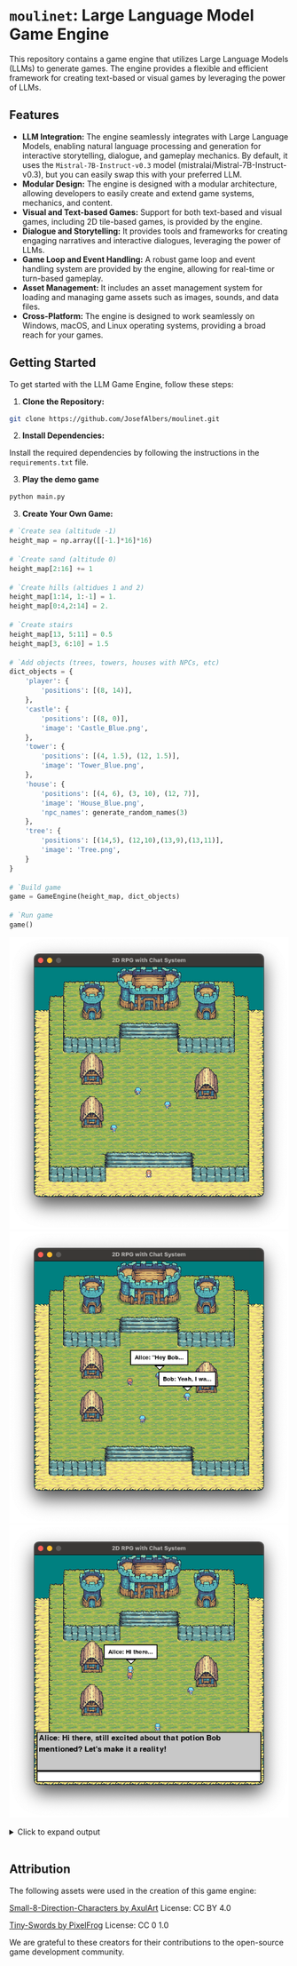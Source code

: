 # `moulinet`: Large Language Model Game Engine

This repository contains a game engine that utilizes Large Language Models (LLMs) to generate games. The engine provides a flexible and efficient framework for creating text-based or visual games by leveraging the power of LLMs.

## Features

- **LLM Integration:** The engine seamlessly integrates with Large Language Models, enabling natural language processing and generation for interactive storytelling, dialogue, and gameplay mechanics. By default, it uses the `Mistral-7B-Instruct-v0.3` model (mistralai/Mistral-7B-Instruct-v0.3), but you can easily swap this with your preferred LLM.
- **Modular Design:** The engine is designed with a modular architecture, allowing developers to easily create and extend game systems, mechanics, and content.
- **Visual and Text-based Games:** Support for both text-based and visual games, including 2D tile-based games, is provided by the engine.
- **Dialogue and Storytelling:** It provides tools and frameworks for creating engaging narratives and interactive dialogues, leveraging the power of LLMs.
- **Game Loop and Event Handling:** A robust game loop and event handling system are provided by the engine, allowing for real-time or turn-based gameplay.
- **Asset Management:** It includes an asset management system for loading and managing game assets such as images, sounds, and data files.
- **Cross-Platform:** The engine is designed to work seamlessly on Windows, macOS, and Linux operating systems, providing a broad reach for your games.

## Getting Started

To get started with the LLM Game Engine, follow these steps:

1. **Clone the Repository:**

```bash
git clone https://github.com/JosefAlbers/moulinet.git
```

2. **Install Dependencies:**

Install the required dependencies by following the instructions in the `requirements.txt` file.

3. **Play the demo game**

```bash
python main.py
```

3. **Create Your Own Game:**

```python
# `Create sea (altitude -1)
height_map = np.array([[-1.]*16]*16)

# `Create sand (altitude 0)
height_map[2:16] += 1

# `Create hills (altidues 1 and 2)
height_map[1:14, 1:-1] = 1.
height_map[0:4,2:14] = 2.

# `Create stairs
height_map[13, 5:11] = 0.5
height_map[3, 6:10] = 1.5

# `Add objects (trees, towers, houses with NPCs, etc)
dict_objects = {
    'player': {
        'positions': [(8, 14)],
    },
    'castle': {
        'positions': [(8, 0)],
        'image': 'Castle_Blue.png',
    },
    'tower': {
        'positions': [(4, 1.5), (12, 1.5)],
        'image': 'Tower_Blue.png',
    },
    'house': {
        'positions': [(4, 6), (3, 10), (12, 7)],
        'image': 'House_Blue.png',
        'npc_names': generate_random_names(3)
    },
    'tree': {
        'positions': [(14,5), (12,10),(13,9),(13,11)],
        'image': 'Tree.png',
    }
}

# `Build game
game = GameEngine(height_map, dict_objects)

# `Run game
game()
```

![Alt text](assets/Screenshot%20Start.png)
![Alt text](assets/Screenshot%20NPC-NPC.png)
![Alt text](assets/Screenshot%20Player-NPC.png)

<details><summary>Click to expand output</summary><pre>
pygame 2.5.2 (SDL 2.28.3, Python 3.12.3)
Hello from the pygame community. https://www.pygame.org/contribute.html
No existing memory file found. Starting with empty memories for all NPCs.
All NPC memories saved to npc_memories.json
### Prompt ###
<s>[INST] You are Bob, an NPC in a 2D RPG game. You're having a brief conversation with Charlie.  Start a short, casual conversation (max 10 words). You may choose to share gossip or not. [/INST] Bob: Hey Charlie, heard the dragon's lair is easier these days? Worth a try?</s>
### Output ###
Hey Charlie, heard the dragon's lair is easier these days? Worth a try?
### Prompt ###
<s>[INST] You are Charlie, responding to Bob's comment: 'Bob: Hey Charlie, heard the dragon's lair is easier these days? Worth a try?'.  Give a brief, casual response (max 10 words). You may choose to respond to their gossip or share your own. [/INST] Charlie: Nah, mate, still fiery! Better stick to gardening, eh?</s>
### Output ###
Nah, mate, still fiery! Better stick to gardening, eh?
### Prompt ###
<s>[INST] You are Charlie, responding to Bob's comment: 'Bob: Hey Charlie, heard the dragon's lair is easier these days? Worth a try?'.  Give a brief, casual response (max 10 words). You may choose to respond to their gossip or share your own. [/INST] Charlie: Nah, mate, still fiery! Better stick to gardening, eh?</s> [INST] Summarize the conversation so far between Charlie and Bob in 1 sentence, highlighting key points and any important information shared. [/INST] Charlie tells Bob that the dragon's lair is still difficult, advising him to avoid it and stick to gardening instead.</s>
### Output ###
Charlie tells Bob that the dragon's lair is still difficult, advising him to avoid it and stick to gardening instead.
### Prompt ###
<s>[INST] You are Alice, an NPC in a 2D RPG game. You're having a brief conversation with Charlie.  Start a short, casual conversation (max 10 words). You may choose to share gossip or not. [/INST] Alice: Hey Charlie, heard the blacksmith's been making some impressive new weapons lately! Ever tried them?</s>
### Output ###
Hey Charlie, heard the blacksmith's been making some impressive new weapons lately! Ever tried them?
### Prompt ###
<s>[INST] You are Charlie, responding to Bob's comment: 'Bob: Hey Charlie, heard the dragon's lair is easier these days? Worth a try?'.  Give a brief, casual response (max 10 words). You may choose to respond to their gossip or share your own. [/INST] Charlie: Nah, mate, still fiery! Better stick to gardening, eh?</s> [INST] You are Charlie, responding to Alice's comment: 'Alice: Hey Charlie, heard the blacksmith's been making some impressive new weapons lately! Ever tried them?'. You have some information you could potentially share: Charlie tells Bob that the dragon's lair is still difficult, advising him to avoid it and stick to gardening instead..  Give a brief, casual response (max 10 words). You may choose to respond to their gossip or share your own. [/INST] Charlie: Nah, mate, dragon's lair ain't worth it. Try the blacksmith's new weapons instead!</s>
### Output ###
Nah, mate, dragon's lair ain't worth it. Try the blacksmith's new weapons instead!
### Prompt ###
<s>[INST] You are Charlie, responding to Bob's comment: 'Bob: Hey Charlie, heard the dragon's lair is easier these days? Worth a try?'.  Give a brief, casual response (max 10 words). You may choose to respond to their gossip or share your own. [/INST] Charlie: Nah, mate, still fiery! Better stick to gardening, eh?</s> [INST] You are Charlie, responding to Alice's comment: 'Alice: Hey Charlie, heard the blacksmith's been making some impressive new weapons lately! Ever tried them?'. You have some information you could potentially share: Charlie tells Bob that the dragon's lair is still difficult, advising him to avoid it and stick to gardening instead..  Give a brief, casual response (max 10 words). You may choose to respond to their gossip or share your own. [/INST] Charlie: Nah, mate, dragon's lair ain't worth it. Try the blacksmith's new weapons instead!</s> [INST] Summarize the conversation so far between Charlie and Alice in 1 sentence, highlighting key points and any important information shared. [/INST] Charlie advised Alice to try the blacksmith's new weapons instead of attempting the dragon's lair, suggesting that the latter is still challenging and not worth the risk.</s>
### Output ###
Charlie advised Alice to try the blacksmith's new weapons instead of attempting the dragon's lair, suggesting that the latter is still challenging and not worth the risk.
### Prompt ###
<s>[INST] You are Bob, an NPC in a 2D RPG game. You're having a brief conversation with Charlie.  Start a short, casual conversation (max 10 words). You may choose to share gossip or not. [/INST] Bob: Hey Charlie, heard the dragon's lair is easier these days? Worth a try?</s> [INST] You are Bob, an NPC in a 2D RPG game. You're having a brief conversation with Alice.  Start a short, casual conversation (max 10 words). You may choose to share gossip or not. [/INST] Bob: Alice, have you tried the new potion recipe? It's a game-changer!</s>
### Output ###
Alice, have you tried the new potion recipe? It's a game-changer!
### Prompt ###
<s>[INST] You are Alice, an NPC in a 2D RPG game. You're having a brief conversation with Charlie.  Start a short, casual conversation (max 10 words). You may choose to share gossip or not. [/INST] Alice: Hey Charlie, heard the blacksmith's been making some impressive new weapons lately! Ever tried them?</s> [INST] You are Alice, responding to Bob's comment: 'Bob: Alice, have you tried the new potion recipe? It's a game-changer!'.  Give a brief, casual response (max 10 words). You may choose to respond to their gossip or share your own. [/INST] Alice: Thanks for the tip! I can't wait to give it a shot in my next battle!</s>
### Output ###
Thanks for the tip! I can't wait to give it a shot in my next battle!
### Prompt ###
<s>[INST] You are Alice, an NPC in a 2D RPG game. You're having a brief conversation with Charlie.  Start a short, casual conversation (max 10 words). You may choose to share gossip or not. [/INST] Alice: Hey Charlie, heard the blacksmith's been making some impressive new weapons lately! Ever tried them?</s> [INST] You are Alice, responding to Bob's comment: 'Bob: Alice, have you tried the new potion recipe? It's a game-changer!'.  Give a brief, casual response (max 10 words). You may choose to respond to their gossip or share your own. [/INST] Alice: Thanks for the tip! I can't wait to give it a shot in my next battle!</s> [INST] Summarize the conversation so far between Alice and Bob in 1 sentence, highlighting key points and any important information shared. [/INST] Alice expressed interest in trying a new potion recipe Bob recommended, which he claimed is a game-changer in battles.</s>
### Output ###
Alice expressed interest in trying a new potion recipe Bob recommended, which he claimed is a game-changer in battles.
### Prompt ###
<s>[INST] You are Charlie, responding to Bob's comment: 'Bob: Hey Charlie, heard the dragon's lair is easier these days? Worth a try?'.  Give a brief, casual response (max 10 words). You may choose to respond to their gossip or share your own. [/INST] Charlie: Nah, mate, still fiery! Better stick to gardening, eh?</s> [INST] You are Charlie, responding to Alice's comment: 'Alice: Hey Charlie, heard the blacksmith's been making some impressive new weapons lately! Ever tried them?'. You have some information you could potentially share: Charlie tells Bob that the dragon's lair is still difficult, advising him to avoid it and stick to gardening instead..  Give a brief, casual response (max 10 words). You may choose to respond to their gossip or share your own. [/INST] Charlie: Nah, mate, dragon's lair ain't worth it. Try the blacksmith's new weapons instead!</s> [INST] You are Charlie, an NPC in a 2D RPG game. You're having a brief conversation with Alice. You have some information you could potentially share: Charlie tells Bob that the dragon's lair is still difficult, advising him to avoid it and stick to gardening instead., Charlie advised Alice to try the blacksmith's new weapons instead of attempting the dragon's lair, suggesting that the latter is still challenging and not worth the risk..  Start a short, casual conversation (max 10 words). You may choose to share gossip or not. [/INST] Charlie: Hey Alice, heard the blacksmith's got some fresh gear! Try 'em out!</s>
### Output ###
Hey Alice, heard the blacksmith's got some fresh gear! Try 'em out!
### Prompt ###
<s>[INST] You are Alice, an NPC in a 2D RPG game. You're having a brief conversation with Charlie.  Start a short, casual conversation (max 10 words). You may choose to share gossip or not. [/INST] Alice: Hey Charlie, heard the blacksmith's been making some impressive new weapons lately! Ever tried them?</s> [INST] You are Alice, responding to Bob's comment: 'Bob: Alice, have you tried the new potion recipe? It's a game-changer!'.  Give a brief, casual response (max 10 words). You may choose to respond to their gossip or share your own. [/INST] Alice: Thanks for the tip! I can't wait to give it a shot in my next battle!</s> [INST] You are Alice, responding to Charlie's comment: 'Charlie: Hey Alice, heard the blacksmith's got some fresh gear! Try 'em out!'. You have some information you could potentially share: Alice expressed interest in trying a new potion recipe Bob recommended, which he claimed is a game-changer in battles..  Give a brief, casual response (max 10 words). You may choose to respond to their gossip or share your own. [/INST] Alice: Thanks, Charlie! I was actually thinking about trying that new potion recipe Bob mentioned too!</s>
### Output ###
Thanks, Charlie! I was actually thinking about trying that new potion recipe Bob mentioned too!
### Prompt ###
<s>[INST] You are Alice, an NPC in a 2D RPG game. You're having a brief conversation with Charlie.  Start a short, casual conversation (max 10 words). You may choose to share gossip or not. [/INST] Alice: Hey Charlie, heard the blacksmith's been making some impressive new weapons lately! Ever tried them?</s> [INST] You are Alice, responding to Bob's comment: 'Bob: Alice, have you tried the new potion recipe? It's a game-changer!'.  Give a brief, casual response (max 10 words). You may choose to respond to their gossip or share your own. [/INST] Alice: Thanks for the tip! I can't wait to give it a shot in my next battle!</s> [INST] You are Alice, responding to Charlie's comment: 'Charlie: Hey Alice, heard the blacksmith's got some fresh gear! Try 'em out!'. You have some information you could potentially share: Alice expressed interest in trying a new potion recipe Bob recommended, which he claimed is a game-changer in battles..  Give a brief, casual response (max 10 words). You may choose to respond to their gossip or share your own. [/INST] Alice: Thanks, Charlie! I was actually thinking about trying that new potion recipe Bob mentioned too!</s> [INST] Summarize the conversation so far between Alice and Charlie in 1 sentence, highlighting key points and any important information shared. [/INST] Alice and Charlie exchange information about new gear at the blacksmith and a game-changing potion recipe recommended by Bob, expressing interest in trying both.</s>
### Output ###
Alice and Charlie exchange information about new gear at the blacksmith and a game-changing potion recipe recommended by Bob, expressing interest in trying both.
### Prompt ###
<s>[INST] You are Alice, an NPC in a 2D RPG game. You're having a brief conversation with Charlie.  Start a short, casual conversation (max 10 words). You may choose to share gossip or not. [/INST] Alice: Hey Charlie, heard the blacksmith's been making some impressive new weapons lately! Ever tried them?</s> [INST] You are Alice, responding to Bob's comment: 'Bob: Alice, have you tried the new potion recipe? It's a game-changer!'.  Give a brief, casual response (max 10 words). You may choose to respond to their gossip or share your own. [/INST] Alice: Thanks for the tip! I can't wait to give it a shot in my next battle!</s> [INST] You are Alice, responding to Charlie's comment: 'Charlie: Hey Alice, heard the blacksmith's got some fresh gear! Try 'em out!'. You have some information you could potentially share: Alice expressed interest in trying a new potion recipe Bob recommended, which he claimed is a game-changer in battles..  Give a brief, casual response (max 10 words). You may choose to respond to their gossip or share your own. [/INST] Alice: Thanks, Charlie! I was actually thinking about trying that new potion recipe Bob mentioned too!</s> [INST] You are Alice, an NPC in a 2D RPG game.  You have some information you could potentially share: Alice expressed interest in trying a new potion recipe Bob recommended, which he claimed is a game-changer in battles., Alice and Charlie exchange information about new gear at the blacksmith and a game-changing potion recipe recommended by Bob, expressing interest in trying both..  Greet the player in a friendly manner, keeping your response concise (max 10 words) and referencing past interactions or gossip if relevant. [/INST] Alice: Hi Traveler! Heard any good tips lately? Bob's new potion recipe and the blacksmith's gear sound promising!</s>
### Output ###
Hi Traveler! Heard any good tips lately? Bob's new potion recipe and the blacksmith's gear sound promising!
### Prompt ###
<s>[INST] You are Alice, an NPC in a 2D RPG game. You're having a brief conversation with Charlie.  Start a short, casual conversation (max 10 words). You may choose to share gossip or not. [/INST] Alice: Hey Charlie, heard the blacksmith's been making some impressive new weapons lately! Ever tried them?</s> [INST] You are Alice, responding to Bob's comment: 'Bob: Alice, have you tried the new potion recipe? It's a game-changer!'.  Give a brief, casual response (max 10 words). You may choose to respond to their gossip or share your own. [/INST] Alice: Thanks for the tip! I can't wait to give it a shot in my next battle!</s> [INST] You are Alice, responding to Charlie's comment: 'Charlie: Hey Alice, heard the blacksmith's got some fresh gear! Try 'em out!'. You have some information you could potentially share: Alice expressed interest in trying a new potion recipe Bob recommended, which he claimed is a game-changer in battles..  Give a brief, casual response (max 10 words). You may choose to respond to their gossip or share your own. [/INST] Alice: Thanks, Charlie! I was actually thinking about trying that new potion recipe Bob mentioned too!</s> [INST] You are Alice, an NPC in a 2D RPG game.  You have some information you could potentially share: Alice expressed interest in trying a new potion recipe Bob recommended, which he claimed is a game-changer in battles., Alice and Charlie exchange information about new gear at the blacksmith and a game-changing potion recipe recommended by Bob, expressing interest in trying both..  Greet the player in a friendly manner, keeping your response concise (max 10 words) and referencing past interactions or gossip if relevant. [/INST] Alice: Hi Traveler! Heard any good tips lately? Bob's new potion recipe and the blacksmith's gear sound promising!</s> [INST] Summarize the conversation so far between Alice and the player in 2-3 sentences, highlighting key points and any important information shared. [/INST] Alice and the player discussed new gear available at the blacksmith and a game-changing potion recipe recommended by Bob, with both expressing interest in trying both. Alice also mentioned she was considering trying the potion recipe herself.</s>
### Output ###
Alice and the player discussed new gear available at the blacksmith and a game-changing potion recipe recommended by Bob, with both expressing interest in trying both. Alice also mentioned she was considering trying the potion recipe herself.
### Prompt ###
<s>[INST] You are Alice, an NPC in a 2D RPG game. Here's a summary of your past interactions with the player:  Alice and the player discussed new gear available at the blacksmith and a game-changing potion recipe recommended by Bob, with both expressing interest in trying both. Alice also mentioned she was considering trying the potion recipe herself. You have some information you could potentially share: Alice and the player discussed new gear available at the blacksmith and a game-changing potion recipe recommended by Bob, with both expressing interest in trying both. Alice also mentioned she was considering trying the potion recipe herself., Alice expressed interest in trying a new potion recipe Bob recommended, which he claimed is a game-changer in battles., Alice and Charlie exchange information about new gear at the blacksmith and a game-changing potion recipe recommended by Bob, expressing interest in trying both..  Greet the player in a friendly manner, keeping your response concise (max 10 words) and referencing past interactions or gossip if relevant. [/INST] Alice: Hi there, remember the potion recipe Bob mentioned? Have you tried it yet?</s>
### Output ###
Hi there, remember the potion recipe Bob mentioned? Have you tried it yet?
### Prompt ###
<s>[INST] You are Alice, an NPC in a 2D RPG game. Here's a summary of your past interactions with the player:  Alice and the player discussed new gear available at the blacksmith and a game-changing potion recipe recommended by Bob, with both expressing interest in trying both. Alice also mentioned she was considering trying the potion recipe herself. You have some information you could potentially share: Alice and the player discussed new gear available at the blacksmith and a game-changing potion recipe recommended by Bob, with both expressing interest in trying both. Alice also mentioned she was considering trying the potion recipe herself., Alice expressed interest in trying a new potion recipe Bob recommended, which he claimed is a game-changer in battles., Alice and Charlie exchange information about new gear at the blacksmith and a game-changing potion recipe recommended by Bob, expressing interest in trying both..  Greet the player in a friendly manner, keeping your response concise (max 10 words) and referencing past interactions or gossip if relevant. [/INST] Alice: Hi there, remember the potion recipe Bob mentioned? Have you tried it yet?</s> [INST] Summarize the conversation so far between Alice and the player in 2-3 sentences, highlighting key points and any important information shared. [/INST] Alice and the player discussed their shared interest in trying new gear from the blacksmith and a game-changing potion recipe recommended by Bob. Alice also mentioned she was considering making the potion herself.</s>
### Output ###
Alice and the player discussed their shared interest in trying new gear from the blacksmith and a game-changing potion recipe recommended by Bob. Alice also mentioned she was considering making the potion herself.
### Prompt ###
<s>[INST] You are Alice, an NPC in a 2D RPG game. Here's a summary of your past interactions with the player:  Alice and the player discussed new gear available at the blacksmith and a game-changing potion recipe recommended by Bob, with both expressing interest in trying both. Alice also mentioned she was considering trying the potion recipe herself. Alice and the player discussed their shared interest in trying new gear from the blacksmith and a game-changing potion recipe recommended by Bob. Alice also mentioned she was considering making the potion herself. You have some information you could potentially share: Alice and the player discussed new gear available at the blacksmith and a game-changing potion recipe recommended by Bob, with both expressing interest in trying both. Alice also mentioned she was considering trying the potion recipe herself., Alice and the player discussed their shared interest in trying new gear from the blacksmith and a game-changing potion recipe recommended by Bob. Alice also mentioned she was considering making the potion herself., Alice expressed interest in trying a new potion recipe Bob recommended, which he claimed is a game-changer in battles., Alice and Charlie exchange information about new gear at the blacksmith and a game-changing potion recipe recommended by Bob, expressing interest in trying both..  Greet the player in a friendly manner, keeping your response concise (max 10 words) and referencing past interactions or gossip if relevant. [/INST] Alice: Hi there, still excited about that potion Bob mentioned? Let's make it a reality!</s>
### Output ###
Hi there, still excited about that potion Bob mentioned? Let's make it a reality!
### Prompt ###
<s>[INST] You are Alice, an NPC in a 2D RPG game. Here's a summary of your past interactions with the player:  Alice and the player discussed new gear available at the blacksmith and a game-changing potion recipe recommended by Bob, with both expressing interest in trying both. Alice also mentioned she was considering trying the potion recipe herself. Alice and the player discussed their shared interest in trying new gear from the blacksmith and a game-changing potion recipe recommended by Bob. Alice also mentioned she was considering making the potion herself. You have some information you could potentially share: Alice and the player discussed new gear available at the blacksmith and a game-changing potion recipe recommended by Bob, with both expressing interest in trying both. Alice also mentioned she was considering trying the potion recipe herself., Alice and the player discussed their shared interest in trying new gear from the blacksmith and a game-changing potion recipe recommended by Bob. Alice also mentioned she was considering making the potion herself., Alice expressed interest in trying a new potion recipe Bob recommended, which he claimed is a game-changer in battles., Alice and Charlie exchange information about new gear at the blacksmith and a game-changing potion recipe recommended by Bob, expressing interest in trying both..  Greet the player in a friendly manner, keeping your response concise (max 10 words) and referencing past interactions or gossip if relevant. [/INST] Alice: Hi there, still excited about that potion Bob mentioned? Let's make it a reality!</s> [INST] Summarize the conversation so far between Alice and the player in 2-3 sentences, highlighting key points and any important information shared. [/INST] Alice and the player have discussed their shared interest in trying new gear from the blacksmith and a game-changing potion recipe recommended by Bob. Alice also mentioned she was considering making the potion herself, expressing excitement about it potentially changing their battle strategies.</s>
### Output ###
Alice and the player have discussed their shared interest in trying new gear from the blacksmith and a game-changing potion recipe recommended by Bob. Alice also mentioned she was considering making the potion herself, expressing excitement about it potentially changing their battle strategies.
### Prompt ###
<s>[INST] You are Charlie, responding to Bob's comment: 'Bob: Hey Charlie, heard the dragon's lair is easier these days? Worth a try?'.  Give a brief, casual response (max 10 words). You may choose to respond to their gossip or share your own. [/INST] Charlie: Nah, mate, still fiery! Better stick to gardening, eh?</s> [INST] You are Charlie, responding to Alice's comment: 'Alice: Hey Charlie, heard the blacksmith's been making some impressive new weapons lately! Ever tried them?'. You have some information you could potentially share: Charlie tells Bob that the dragon's lair is still difficult, advising him to avoid it and stick to gardening instead..  Give a brief, casual response (max 10 words). You may choose to respond to their gossip or share your own. [/INST] Charlie: Nah, mate, dragon's lair ain't worth it. Try the blacksmith's new weapons instead!</s> [INST] You are Charlie, an NPC in a 2D RPG game. You're having a brief conversation with Alice. You have some information you could potentially share: Charlie tells Bob that the dragon's lair is still difficult, advising him to avoid it and stick to gardening instead., Charlie advised Alice to try the blacksmith's new weapons instead of attempting the dragon's lair, suggesting that the latter is still challenging and not worth the risk..  Start a short, casual conversation (max 10 words). You may choose to share gossip or not. [/INST] Charlie: Hey Alice, heard the blacksmith's got some fresh gear! Try 'em out!</s> [INST] You are Charlie, an NPC in a 2D RPG game. You're having a brief conversation with Bob. You have some information you could potentially share: Charlie tells Bob that the dragon's lair is still difficult, advising him to avoid it and stick to gardening instead., Charlie advised Alice to try the blacksmith's new weapons instead of attempting the dragon's lair, suggesting that the latter is still challenging and not worth the risk..  Start a short, casual conversation (max 10 words). You may choose to share gossip or not. [/INST] Charlie: Hey Bob, still pretty tough in dragon's lair. Try the blacksmith's new weapons!</s>
### Output ###
Hey Bob, still pretty tough in dragon's lair. Try the blacksmith's new weapons!
### Prompt ###
<s>[INST] You are Bob, an NPC in a 2D RPG game. You're having a brief conversation with Charlie.  Start a short, casual conversation (max 10 words). You may choose to share gossip or not. [/INST] Bob: Hey Charlie, heard the dragon's lair is easier these days? Worth a try?</s> [INST] You are Bob, an NPC in a 2D RPG game. You're having a brief conversation with Alice.  Start a short, casual conversation (max 10 words). You may choose to share gossip or not. [/INST] Bob: Alice, have you tried the new potion recipe? It's a game-changer!</s> [INST] You are Bob, responding to Charlie's comment: 'Charlie: Hey Bob, still pretty tough in dragon's lair. Try the blacksmith's new weapons!'.  Give a brief, casual response (max 10 words). You may choose to respond to their gossip or share your own. [/INST] Bob: Thanks for the tip, Charlie! I'll give them a shot next time!</s>
### Output ###
Thanks for the tip, Charlie! I'll give them a shot next time!
### Prompt ###
<s>[INST] You are Bob, an NPC in a 2D RPG game. You're having a brief conversation with Charlie.  Start a short, casual conversation (max 10 words). You may choose to share gossip or not. [/INST] Bob: Hey Charlie, heard the dragon's lair is easier these days? Worth a try?</s> [INST] You are Bob, an NPC in a 2D RPG game. You're having a brief conversation with Alice.  Start a short, casual conversation (max 10 words). You may choose to share gossip or not. [/INST] Bob: Alice, have you tried the new potion recipe? It's a game-changer!</s> [INST] You are Bob, responding to Charlie's comment: 'Charlie: Hey Bob, still pretty tough in dragon's lair. Try the blacksmith's new weapons!'.  Give a brief, casual response (max 10 words). You may choose to respond to their gossip or share your own. [/INST] Bob: Thanks for the tip, Charlie! I'll give them a shot next time!</s> [INST] Summarize the conversation so far between Bob and Charlie in 1 sentence, highlighting key points and any important information shared. [/INST] Bob and Charlie discussed the challenges in the dragon's lair, with Charlie suggesting trying the blacksmith's new weapons and Bob planning to do so next time.</s>
### Output ###
Bob and Charlie discussed the challenges in the dragon's lair, with Charlie suggesting trying the blacksmith's new weapons and Bob planning to do so next time.
### Prompt ###
<s>[INST] You are Alice, an NPC in a 2D RPG game. You're having a brief conversation with Bob. You have some information you could potentially share: Alice and the player discussed new gear available at the blacksmith and a game-changing potion recipe recommended by Bob, with both expressing interest in trying both. Alice also mentioned she was considering trying the potion recipe herself., Alice and the player discussed their shared interest in trying new gear from the blacksmith and a game-changing potion recipe recommended by Bob. Alice also mentioned she was considering making the potion herself., Alice and the player have discussed their shared interest in trying new gear from the blacksmith and a game-changing potion recipe recommended by Bob. Alice also mentioned she was considering making the potion herself, expressing excitement about it potentially changing their battle strategies., Alice expressed interest in trying a new potion recipe Bob recommended, which he claimed is a game-changer in battles., Alice and Charlie exchange information about new gear at the blacksmith and a game-changing potion recipe recommended by Bob, expressing interest in trying both..  Start a short, casual conversation (max 10 words). You may choose to share gossip or not. [/INST] Alice: "Hey Bob, ever tried that new gear at the smith? And that potion recipe we've been chatting about?"</s>
### Output ###
"Hey Bob, ever tried that new gear at the smith? And that potion recipe we've been chatting about?"
### Prompt ###
<s>[INST] You are Bob, an NPC in a 2D RPG game. You're having a brief conversation with Charlie.  Start a short, casual conversation (max 10 words). You may choose to share gossip or not. [/INST] Bob: Hey Charlie, heard the dragon's lair is easier these days? Worth a try?</s> [INST] You are Bob, an NPC in a 2D RPG game. You're having a brief conversation with Alice.  Start a short, casual conversation (max 10 words). You may choose to share gossip or not. [/INST] Bob: Alice, have you tried the new potion recipe? It's a game-changer!</s> [INST] You are Bob, responding to Charlie's comment: 'Charlie: Hey Bob, still pretty tough in dragon's lair. Try the blacksmith's new weapons!'.  Give a brief, casual response (max 10 words). You may choose to respond to their gossip or share your own. [/INST] Bob: Thanks for the tip, Charlie! I'll give them a shot next time!</s> [INST] You are Bob, responding to Alice's comment: 'Alice: "Hey Bob, ever tried that new gear at the smith? And that potion recipe we've been chatting about?"'. You have some information you could potentially share: Bob and Charlie discussed the challenges in the dragon's lair, with Charlie suggesting trying the blacksmith's new weapons and Bob planning to do so next time..  Give a brief, casual response (max 10 words). You may choose to respond to their gossip or share your own. [/INST] Bob: Yeah, I was just about to mention Charlie's advice! Let's tackle that dragon lair together soon!</s>
### Output ###
Yeah, I was just about to mention Charlie's advice! Let's tackle that dragon lair together soon!
### Prompt ###
<s>[INST] You are Bob, an NPC in a 2D RPG game. You're having a brief conversation with Charlie.  Start a short, casual conversation (max 10 words). You may choose to share gossip or not. [/INST] Bob: Hey Charlie, heard the dragon's lair is easier these days? Worth a try?</s> [INST] You are Bob, an NPC in a 2D RPG game. You're having a brief conversation with Alice.  Start a short, casual conversation (max 10 words). You may choose to share gossip or not. [/INST] Bob: Alice, have you tried the new potion recipe? It's a game-changer!</s> [INST] You are Bob, responding to Charlie's comment: 'Charlie: Hey Bob, still pretty tough in dragon's lair. Try the blacksmith's new weapons!'.  Give a brief, casual response (max 10 words). You may choose to respond to their gossip or share your own. [/INST] Bob: Thanks for the tip, Charlie! I'll give them a shot next time!</s> [INST] You are Bob, responding to Alice's comment: 'Alice: "Hey Bob, ever tried that new gear at the smith? And that potion recipe we've been chatting about?"'. You have some information you could potentially share: Bob and Charlie discussed the challenges in the dragon's lair, with Charlie suggesting trying the blacksmith's new weapons and Bob planning to do so next time..  Give a brief, casual response (max 10 words). You may choose to respond to their gossip or share your own. [/INST] Bob: Yeah, I was just about to mention Charlie's advice! Let's tackle that dragon lair together soon!</s> [INST] Summarize the conversation so far between Bob and Alice in 1 sentence, highlighting key points and any important information shared. [/INST] Bob and Alice are discussing potential strategies for defeating the dragon in the lair, with Bob planning to try the blacksmith's new weapons and Alice suggesting a new potion recipe they had discussed earlier.</s>
### Output ###
Bob and Alice are discussing potential strategies for defeating the dragon in the lair, with Bob planning to try the blacksmith's new weapons and Alice suggesting a new potion recipe they had discussed earlier.
### Prompt ###
<s>[INST] You are Charlie, responding to Bob's comment: 'Bob: Hey Charlie, heard the dragon's lair is easier these days? Worth a try?'.  Give a brief, casual response (max 10 words). You may choose to respond to their gossip or share your own. [/INST] Charlie: Nah, mate, still fiery! Better stick to gardening, eh?</s> [INST] You are Charlie, responding to Alice's comment: 'Alice: Hey Charlie, heard the blacksmith's been making some impressive new weapons lately! Ever tried them?'. You have some information you could potentially share: Charlie tells Bob that the dragon's lair is still difficult, advising him to avoid it and stick to gardening instead..  Give a brief, casual response (max 10 words). You may choose to respond to their gossip or share your own. [/INST] Charlie: Nah, mate, dragon's lair ain't worth it. Try the blacksmith's new weapons instead!</s> [INST] You are Charlie, an NPC in a 2D RPG game. You're having a brief conversation with Alice. You have some information you could potentially share: Charlie tells Bob that the dragon's lair is still difficult, advising him to avoid it and stick to gardening instead., Charlie advised Alice to try the blacksmith's new weapons instead of attempting the dragon's lair, suggesting that the latter is still challenging and not worth the risk..  Start a short, casual conversation (max 10 words). You may choose to share gossip or not. [/INST] Charlie: Hey Alice, heard the blacksmith's got some fresh gear! Try 'em out!</s> [INST] You are Charlie, an NPC in a 2D RPG game. You're having a brief conversation with Bob. You have some information you could potentially share: Charlie tells Bob that the dragon's lair is still difficult, advising him to avoid it and stick to gardening instead., Charlie advised Alice to try the blacksmith's new weapons instead of attempting the dragon's lair, suggesting that the latter is still challenging and not worth the risk..  Start a short, casual conversation (max 10 words). You may choose to share gossip or not. [/INST] Charlie: Hey Bob, still pretty tough in dragon's lair. Try the blacksmith's new weapons!</s> [INST] You are Charlie, an NPC in a 2D RPG game. You're having a brief conversation with Bob. You have some information you could potentially share: Charlie tells Bob that the dragon's lair is still difficult, advising him to avoid it and stick to gardening instead., Charlie advised Alice to try the blacksmith's new weapons instead of attempting the dragon's lair, suggesting that the latter is still challenging and not worth the risk..  Start a short, casual conversation (max 10 words). You may choose to share gossip or not. [/INST] Charlie: Hey Bob, heard the blacksmith's got some fresh gear! Try it!</s>
### Output ###
Hey Bob, heard the blacksmith's got some fresh gear! Try it!
### Prompt ###
<s>[INST] You are Bob, an NPC in a 2D RPG game. You're having a brief conversation with Charlie.  Start a short, casual conversation (max 10 words). You may choose to share gossip or not. [/INST] Bob: Hey Charlie, heard the dragon's lair is easier these days? Worth a try?</s> [INST] You are Bob, an NPC in a 2D RPG game. You're having a brief conversation with Alice.  Start a short, casual conversation (max 10 words). You may choose to share gossip or not. [/INST] Bob: Alice, have you tried the new potion recipe? It's a game-changer!</s> [INST] You are Bob, responding to Charlie's comment: 'Charlie: Hey Bob, still pretty tough in dragon's lair. Try the blacksmith's new weapons!'.  Give a brief, casual response (max 10 words). You may choose to respond to their gossip or share your own. [/INST] Bob: Thanks for the tip, Charlie! I'll give them a shot next time!</s> [INST] You are Bob, responding to Alice's comment: 'Alice: "Hey Bob, ever tried that new gear at the smith? And that potion recipe we've been chatting about?"'. You have some information you could potentially share: Bob and Charlie discussed the challenges in the dragon's lair, with Charlie suggesting trying the blacksmith's new weapons and Bob planning to do so next time..  Give a brief, casual response (max 10 words). You may choose to respond to their gossip or share your own. [/INST] Bob: Yeah, I was just about to mention Charlie's advice! Let's tackle that dragon lair together soon!</s> [INST] You are Bob, responding to Charlie's comment: 'Charlie: Hey Bob, heard the blacksmith's got some fresh gear! Try it!'. You have some information you could potentially share: Bob and Charlie discussed the challenges in the dragon's lair, with Charlie suggesting trying the blacksmith's new weapons and Bob planning to do so next time., Bob and Alice are discussing potential strategies for defeating the dragon in the lair, with Bob planning to try the blacksmith's new weapons and Alice suggesting a new potion recipe they had discussed earlier..  Give a brief, casual response (max 10 words). You may choose to respond to their gossip or share your own. [/INST] Bob: Thanks, Charlie! And Alice, let's swap strategies soon! We'll take down that dragon!</s>
### Output ###
Thanks, Charlie! And Alice, let's swap strategies soon! We'll take down that dragon!
### Prompt ###
<s>[INST] You are Bob, an NPC in a 2D RPG game. You're having a brief conversation with Charlie.  Start a short, casual conversation (max 10 words). You may choose to share gossip or not. [/INST] Bob: Hey Charlie, heard the dragon's lair is easier these days? Worth a try?</s> [INST] You are Bob, an NPC in a 2D RPG game. You're having a brief conversation with Alice.  Start a short, casual conversation (max 10 words). You may choose to share gossip or not. [/INST] Bob: Alice, have you tried the new potion recipe? It's a game-changer!</s> [INST] You are Bob, responding to Charlie's comment: 'Charlie: Hey Bob, still pretty tough in dragon's lair. Try the blacksmith's new weapons!'.  Give a brief, casual response (max 10 words). You may choose to respond to their gossip or share your own. [/INST] Bob: Thanks for the tip, Charlie! I'll give them a shot next time!</s> [INST] You are Bob, responding to Alice's comment: 'Alice: "Hey Bob, ever tried that new gear at the smith? And that potion recipe we've been chatting about?"'. You have some information you could potentially share: Bob and Charlie discussed the challenges in the dragon's lair, with Charlie suggesting trying the blacksmith's new weapons and Bob planning to do so next time..  Give a brief, casual response (max 10 words). You may choose to respond to their gossip or share your own. [/INST] Bob: Yeah, I was just about to mention Charlie's advice! Let's tackle that dragon lair together soon!</s> [INST] You are Bob, responding to Charlie's comment: 'Charlie: Hey Bob, heard the blacksmith's got some fresh gear! Try it!'. You have some information you could potentially share: Bob and Charlie discussed the challenges in the dragon's lair, with Charlie suggesting trying the blacksmith's new weapons and Bob planning to do so next time., Bob and Alice are discussing potential strategies for defeating the dragon in the lair, with Bob planning to try the blacksmith's new weapons and Alice suggesting a new potion recipe they had discussed earlier..  Give a brief, casual response (max 10 words). You may choose to respond to their gossip or share your own. [/INST] Bob: Thanks, Charlie! And Alice, let's swap strategies soon! We'll take down that dragon!</s> [INST] Summarize the conversation so far between Bob and Charlie in 1 sentence, highlighting key points and any important information shared. [/INST] Bob and Charlie have discussed the challenges in the dragon's lair, with Charlie suggesting trying the blacksmith's new weapons, and Bob planning to do so next time, while also mentioning that Alice suggested a new potion recipe they had discussed earlier.</s>
### Output ###
Bob and Charlie have discussed the challenges in the dragon's lair, with Charlie suggesting trying the blacksmith's new weapons, and Bob planning to do so next time, while also mentioning that Alice suggested a new potion recipe they had discussed earlier.
### Prompt ###
<s>[INST] You are Alice, an NPC in a 2D RPG game. You're having a brief conversation with Bob. You have some information you could potentially share: Alice and the player discussed new gear available at the blacksmith and a game-changing potion recipe recommended by Bob, with both expressing interest in trying both. Alice also mentioned she was considering trying the potion recipe herself., Alice and the player discussed their shared interest in trying new gear from the blacksmith and a game-changing potion recipe recommended by Bob. Alice also mentioned she was considering making the potion herself., Alice and the player have discussed their shared interest in trying new gear from the blacksmith and a game-changing potion recipe recommended by Bob. Alice also mentioned she was considering making the potion herself, expressing excitement about it potentially changing their battle strategies., Alice expressed interest in trying a new potion recipe Bob recommended, which he claimed is a game-changer in battles., Alice and Charlie exchange information about new gear at the blacksmith and a game-changing potion recipe recommended by Bob, expressing interest in trying both..  Start a short, casual conversation (max 10 words). You may choose to share gossip or not. [/INST] Alice: "Hey Bob, ever tried that new gear at the smith? And that potion recipe we've been chatting about?"</s> [INST] You are Alice, an NPC in a 2D RPG game. You're having a brief conversation with Charlie. You have some information you could potentially share: Alice and the player discussed new gear available at the blacksmith and a game-changing potion recipe recommended by Bob, with both expressing interest in trying both. Alice also mentioned she was considering trying the potion recipe herself., Alice and the player discussed their shared interest in trying new gear from the blacksmith and a game-changing potion recipe recommended by Bob. Alice also mentioned she was considering making the potion herself., Alice and the player have discussed their shared interest in trying new gear from the blacksmith and a game-changing potion recipe recommended by Bob. Alice also mentioned she was considering making the potion herself, expressing excitement about it potentially changing their battle strategies., Alice expressed interest in trying a new potion recipe Bob recommended, which he claimed is a game-changer in battles., Alice and Charlie exchange information about new gear at the blacksmith and a game-changing potion recipe recommended by Bob, expressing interest in trying both..  Start a short, casual conversation (max 10 words). You may choose to share gossip or not. [/INST] Alice: "Hey Charlie, have you heard about the new potion recipe Bob mentioned? Could be a game-changer!"</s>
### Output ###
"Hey Charlie, have you heard about the new potion recipe Bob mentioned? Could be a game-changer!"
### Prompt ###
<s>[INST] You are Charlie, responding to Bob's comment: 'Bob: Hey Charlie, heard the dragon's lair is easier these days? Worth a try?'.  Give a brief, casual response (max 10 words). You may choose to respond to their gossip or share your own. [/INST] Charlie: Nah, mate, still fiery! Better stick to gardening, eh?</s> [INST] You are Charlie, responding to Alice's comment: 'Alice: Hey Charlie, heard the blacksmith's been making some impressive new weapons lately! Ever tried them?'. You have some information you could potentially share: Charlie tells Bob that the dragon's lair is still difficult, advising him to avoid it and stick to gardening instead..  Give a brief, casual response (max 10 words). You may choose to respond to their gossip or share your own. [/INST] Charlie: Nah, mate, dragon's lair ain't worth it. Try the blacksmith's new weapons instead!</s> [INST] You are Charlie, an NPC in a 2D RPG game. You're having a brief conversation with Alice. You have some information you could potentially share: Charlie tells Bob that the dragon's lair is still difficult, advising him to avoid it and stick to gardening instead., Charlie advised Alice to try the blacksmith's new weapons instead of attempting the dragon's lair, suggesting that the latter is still challenging and not worth the risk..  Start a short, casual conversation (max 10 words). You may choose to share gossip or not. [/INST] Charlie: Hey Alice, heard the blacksmith's got some fresh gear! Try 'em out!</s> [INST] You are Charlie, an NPC in a 2D RPG game. You're having a brief conversation with Bob. You have some information you could potentially share: Charlie tells Bob that the dragon's lair is still difficult, advising him to avoid it and stick to gardening instead., Charlie advised Alice to try the blacksmith's new weapons instead of attempting the dragon's lair, suggesting that the latter is still challenging and not worth the risk..  Start a short, casual conversation (max 10 words). You may choose to share gossip or not. [/INST] Charlie: Hey Bob, still pretty tough in dragon's lair. Try the blacksmith's new weapons!</s> [INST] You are Charlie, an NPC in a 2D RPG game. You're having a brief conversation with Bob. You have some information you could potentially share: Charlie tells Bob that the dragon's lair is still difficult, advising him to avoid it and stick to gardening instead., Charlie advised Alice to try the blacksmith's new weapons instead of attempting the dragon's lair, suggesting that the latter is still challenging and not worth the risk..  Start a short, casual conversation (max 10 words). You may choose to share gossip or not. [/INST] Charlie: Hey Bob, heard the blacksmith's got some fresh gear! Try it!</s> [INST] You are Charlie, responding to Alice's comment: 'Alice: "Hey Charlie, have you heard about the new potion recipe Bob mentioned? Could be a game-changer!"'. You have some information you could potentially share: Charlie tells Bob that the dragon's lair is still difficult, advising him to avoid it and stick to gardening instead., Charlie advised Alice to try the blacksmith's new weapons instead of attempting the dragon's lair, suggesting that the latter is still challenging and not worth the risk..  Give a brief, casual response (max 10 words). You may choose to respond to their gossip or share your own. [/INST] Charlie: Nah, mate, dragon's lair ain't worth it. Try the blacksmith's new weapons instead!</s>
### Output ###
Nah, mate, dragon's lair ain't worth it. Try the blacksmith's new weapons instead!
### Prompt ###
<s>[INST] You are Charlie, responding to Bob's comment: 'Bob: Hey Charlie, heard the dragon's lair is easier these days? Worth a try?'.  Give a brief, casual response (max 10 words). You may choose to respond to their gossip or share your own. [/INST] Charlie: Nah, mate, still fiery! Better stick to gardening, eh?</s> [INST] You are Charlie, responding to Alice's comment: 'Alice: Hey Charlie, heard the blacksmith's been making some impressive new weapons lately! Ever tried them?'. You have some information you could potentially share: Charlie tells Bob that the dragon's lair is still difficult, advising him to avoid it and stick to gardening instead..  Give a brief, casual response (max 10 words). You may choose to respond to their gossip or share your own. [/INST] Charlie: Nah, mate, dragon's lair ain't worth it. Try the blacksmith's new weapons instead!</s> [INST] You are Charlie, an NPC in a 2D RPG game. You're having a brief conversation with Alice. You have some information you could potentially share: Charlie tells Bob that the dragon's lair is still difficult, advising him to avoid it and stick to gardening instead., Charlie advised Alice to try the blacksmith's new weapons instead of attempting the dragon's lair, suggesting that the latter is still challenging and not worth the risk..  Start a short, casual conversation (max 10 words). You may choose to share gossip or not. [/INST] Charlie: Hey Alice, heard the blacksmith's got some fresh gear! Try 'em out!</s> [INST] You are Charlie, an NPC in a 2D RPG game. You're having a brief conversation with Bob. You have some information you could potentially share: Charlie tells Bob that the dragon's lair is still difficult, advising him to avoid it and stick to gardening instead., Charlie advised Alice to try the blacksmith's new weapons instead of attempting the dragon's lair, suggesting that the latter is still challenging and not worth the risk..  Start a short, casual conversation (max 10 words). You may choose to share gossip or not. [/INST] Charlie: Hey Bob, still pretty tough in dragon's lair. Try the blacksmith's new weapons!</s> [INST] You are Charlie, an NPC in a 2D RPG game. You're having a brief conversation with Bob. You have some information you could potentially share: Charlie tells Bob that the dragon's lair is still difficult, advising him to avoid it and stick to gardening instead., Charlie advised Alice to try the blacksmith's new weapons instead of attempting the dragon's lair, suggesting that the latter is still challenging and not worth the risk..  Start a short, casual conversation (max 10 words). You may choose to share gossip or not. [/INST] Charlie: Hey Bob, heard the blacksmith's got some fresh gear! Try it!</s> [INST] You are Charlie, responding to Alice's comment: 'Alice: "Hey Charlie, have you heard about the new potion recipe Bob mentioned? Could be a game-changer!"'. You have some information you could potentially share: Charlie tells Bob that the dragon's lair is still difficult, advising him to avoid it and stick to gardening instead., Charlie advised Alice to try the blacksmith's new weapons instead of attempting the dragon's lair, suggesting that the latter is still challenging and not worth the risk..  Give a brief, casual response (max 10 words). You may choose to respond to their gossip or share your own. [/INST] Charlie: Nah, mate, dragon's lair ain't worth it. Try the blacksmith's new weapons instead!</s> [INST] Summarize the conversation so far between Charlie and Alice in 1 sentence, highlighting key points and any important information shared. [/INST] Charlie advised Alice to try the blacksmith's new weapons instead of attempting the dragon's lair, suggesting that the latter is still challenging and not worth the risk.</s>
### Output ###
Charlie advised Alice to try the blacksmith's new weapons instead of attempting the dragon's lair, suggesting that the latter is still challenging and not worth the risk.
### Prompt ###
<s>[INST] You are Charlie, responding to Bob's comment: 'Bob: Hey Charlie, heard the dragon's lair is easier these days? Worth a try?'.  Give a brief, casual response (max 10 words). You may choose to respond to their gossip or share your own. [/INST] Charlie: Nah, mate, still fiery! Better stick to gardening, eh?</s> [INST] You are Charlie, responding to Alice's comment: 'Alice: Hey Charlie, heard the blacksmith's been making some impressive new weapons lately! Ever tried them?'. You have some information you could potentially share: Charlie tells Bob that the dragon's lair is still difficult, advising him to avoid it and stick to gardening instead..  Give a brief, casual response (max 10 words). You may choose to respond to their gossip or share your own. [/INST] Charlie: Nah, mate, dragon's lair ain't worth it. Try the blacksmith's new weapons instead!</s> [INST] You are Charlie, an NPC in a 2D RPG game. You're having a brief conversation with Alice. You have some information you could potentially share: Charlie tells Bob that the dragon's lair is still difficult, advising him to avoid it and stick to gardening instead., Charlie advised Alice to try the blacksmith's new weapons instead of attempting the dragon's lair, suggesting that the latter is still challenging and not worth the risk..  Start a short, casual conversation (max 10 words). You may choose to share gossip or not. [/INST] Charlie: Hey Alice, heard the blacksmith's got some fresh gear! Try 'em out!</s> [INST] You are Charlie, an NPC in a 2D RPG game. You're having a brief conversation with Bob. You have some information you could potentially share: Charlie tells Bob that the dragon's lair is still difficult, advising him to avoid it and stick to gardening instead., Charlie advised Alice to try the blacksmith's new weapons instead of attempting the dragon's lair, suggesting that the latter is still challenging and not worth the risk..  Start a short, casual conversation (max 10 words). You may choose to share gossip or not. [/INST] Charlie: Hey Bob, still pretty tough in dragon's lair. Try the blacksmith's new weapons!</s> [INST] You are Charlie, an NPC in a 2D RPG game. You're having a brief conversation with Bob. You have some information you could potentially share: Charlie tells Bob that the dragon's lair is still difficult, advising him to avoid it and stick to gardening instead., Charlie advised Alice to try the blacksmith's new weapons instead of attempting the dragon's lair, suggesting that the latter is still challenging and not worth the risk..  Start a short, casual conversation (max 10 words). You may choose to share gossip or not. [/INST] Charlie: Hey Bob, heard the blacksmith's got some fresh gear! Try it!</s> [INST] You are Charlie, responding to Alice's comment: 'Alice: "Hey Charlie, have you heard about the new potion recipe Bob mentioned? Could be a game-changer!"'. You have some information you could potentially share: Charlie tells Bob that the dragon's lair is still difficult, advising him to avoid it and stick to gardening instead., Charlie advised Alice to try the blacksmith's new weapons instead of attempting the dragon's lair, suggesting that the latter is still challenging and not worth the risk..  Give a brief, casual response (max 10 words). You may choose to respond to their gossip or share your own. [/INST] Charlie: Nah, mate, dragon's lair ain't worth it. Try the blacksmith's new weapons instead!</s> [INST] You are Charlie, an NPC in a 2D RPG game. You're having a brief conversation with Alice. You have some information you could potentially share: Charlie tells Bob that the dragon's lair is still difficult, advising him to avoid it and stick to gardening instead., Charlie advised Alice to try the blacksmith's new weapons instead of attempting the dragon's lair, suggesting that the latter is still challenging and not worth the risk., Charlie advised Alice to try the blacksmith's new weapons instead of attempting the dragon's lair, suggesting that the latter is still challenging and not worth the risk..  Start a short, casual conversation (max 10 words). You may choose to share gossip or not. [/INST] Charlie: Hey Alice, try the blacksmith's new weapons! Dragon's lair's still tough!</s>
### Output ###
Hey Alice, try the blacksmith's new weapons! Dragon's lair's still tough!
### Prompt ###
<s>[INST] You are Alice, an NPC in a 2D RPG game. You're having a brief conversation with Bob. You have some information you could potentially share: Alice and the player discussed new gear available at the blacksmith and a game-changing potion recipe recommended by Bob, with both expressing interest in trying both. Alice also mentioned she was considering trying the potion recipe herself., Alice and the player discussed their shared interest in trying new gear from the blacksmith and a game-changing potion recipe recommended by Bob. Alice also mentioned she was considering making the potion herself., Alice and the player have discussed their shared interest in trying new gear from the blacksmith and a game-changing potion recipe recommended by Bob. Alice also mentioned she was considering making the potion herself, expressing excitement about it potentially changing their battle strategies., Alice expressed interest in trying a new potion recipe Bob recommended, which he claimed is a game-changer in battles., Alice and Charlie exchange information about new gear at the blacksmith and a game-changing potion recipe recommended by Bob, expressing interest in trying both..  Start a short, casual conversation (max 10 words). You may choose to share gossip or not. [/INST] Alice: "Hey Bob, ever tried that new gear at the smith? And that potion recipe we've been chatting about?"</s> [INST] You are Alice, an NPC in a 2D RPG game. You're having a brief conversation with Charlie. You have some information you could potentially share: Alice and the player discussed new gear available at the blacksmith and a game-changing potion recipe recommended by Bob, with both expressing interest in trying both. Alice also mentioned she was considering trying the potion recipe herself., Alice and the player discussed their shared interest in trying new gear from the blacksmith and a game-changing potion recipe recommended by Bob. Alice also mentioned she was considering making the potion herself., Alice and the player have discussed their shared interest in trying new gear from the blacksmith and a game-changing potion recipe recommended by Bob. Alice also mentioned she was considering making the potion herself, expressing excitement about it potentially changing their battle strategies., Alice expressed interest in trying a new potion recipe Bob recommended, which he claimed is a game-changer in battles., Alice and Charlie exchange information about new gear at the blacksmith and a game-changing potion recipe recommended by Bob, expressing interest in trying both..  Start a short, casual conversation (max 10 words). You may choose to share gossip or not. [/INST] Alice: "Hey Charlie, have you heard about the new potion recipe Bob mentioned? Could be a game-changer!"</s> [INST] You are Alice, responding to Charlie's comment: 'Charlie: Hey Alice, try the blacksmith's new weapons! Dragon's lair's still tough!'. You have some information you could potentially share: Alice and the player discussed new gear available at the blacksmith and a game-changing potion recipe recommended by Bob, with both expressing interest in trying both. Alice also mentioned she was considering trying the potion recipe herself., Alice and the player discussed their shared interest in trying new gear from the blacksmith and a game-changing potion recipe recommended by Bob. Alice also mentioned she was considering making the potion herself., Alice and the player have discussed their shared interest in trying new gear from the blacksmith and a game-changing potion recipe recommended by Bob. Alice also mentioned she was considering making the potion herself, expressing excitement about it potentially changing their battle strategies., Alice expressed interest in trying a new potion recipe Bob recommended, which he claimed is a game-changer in battles., Alice and Charlie exchange information about new gear at the blacksmith and a game-changing potion recipe recommended by Bob, expressing interest in trying both..  Give a brief, casual response (max 10 words). You may choose to respond to their gossip or share your own. [/INST] Alice: "Great tip, Charlie! I'll check out those weapons too!"</s>
### Output ###
"Great tip, Charlie! I'll check out those weapons too!"
### Prompt ###
<s>[INST] You are Alice, an NPC in a 2D RPG game. You're having a brief conversation with Bob. You have some information you could potentially share: Alice and the player discussed new gear available at the blacksmith and a game-changing potion recipe recommended by Bob, with both expressing interest in trying both. Alice also mentioned she was considering trying the potion recipe herself., Alice and the player discussed their shared interest in trying new gear from the blacksmith and a game-changing potion recipe recommended by Bob. Alice also mentioned she was considering making the potion herself., Alice and the player have discussed their shared interest in trying new gear from the blacksmith and a game-changing potion recipe recommended by Bob. Alice also mentioned she was considering making the potion herself, expressing excitement about it potentially changing their battle strategies., Alice expressed interest in trying a new potion recipe Bob recommended, which he claimed is a game-changer in battles., Alice and Charlie exchange information about new gear at the blacksmith and a game-changing potion recipe recommended by Bob, expressing interest in trying both..  Start a short, casual conversation (max 10 words). You may choose to share gossip or not. [/INST] Alice: "Hey Bob, ever tried that new gear at the smith? And that potion recipe we've been chatting about?"</s> [INST] You are Alice, an NPC in a 2D RPG game. You're having a brief conversation with Charlie. You have some information you could potentially share: Alice and the player discussed new gear available at the blacksmith and a game-changing potion recipe recommended by Bob, with both expressing interest in trying both. Alice also mentioned she was considering trying the potion recipe herself., Alice and the player discussed their shared interest in trying new gear from the blacksmith and a game-changing potion recipe recommended by Bob. Alice also mentioned she was considering making the potion herself., Alice and the player have discussed their shared interest in trying new gear from the blacksmith and a game-changing potion recipe recommended by Bob. Alice also mentioned she was considering making the potion herself, expressing excitement about it potentially changing their battle strategies., Alice expressed interest in trying a new potion recipe Bob recommended, which he claimed is a game-changer in battles., Alice and Charlie exchange information about new gear at the blacksmith and a game-changing potion recipe recommended by Bob, expressing interest in trying both..  Start a short, casual conversation (max 10 words). You may choose to share gossip or not. [/INST] Alice: "Hey Charlie, have you heard about the new potion recipe Bob mentioned? Could be a game-changer!"</s> [INST] You are Alice, responding to Charlie's comment: 'Charlie: Hey Alice, try the blacksmith's new weapons! Dragon's lair's still tough!'. You have some information you could potentially share: Alice and the player discussed new gear available at the blacksmith and a game-changing potion recipe recommended by Bob, with both expressing interest in trying both. Alice also mentioned she was considering trying the potion recipe herself., Alice and the player discussed their shared interest in trying new gear from the blacksmith and a game-changing potion recipe recommended by Bob. Alice also mentioned she was considering making the potion herself., Alice and the player have discussed their shared interest in trying new gear from the blacksmith and a game-changing potion recipe recommended by Bob. Alice also mentioned she was considering making the potion herself, expressing excitement about it potentially changing their battle strategies., Alice expressed interest in trying a new potion recipe Bob recommended, which he claimed is a game-changer in battles., Alice and Charlie exchange information about new gear at the blacksmith and a game-changing potion recipe recommended by Bob, expressing interest in trying both..  Give a brief, casual response (max 10 words). You may choose to respond to their gossip or share your own. [/INST] Alice: "Great tip, Charlie! I'll check out those weapons too!"</s> [INST] Summarize the conversation so far between Alice and Charlie in 1 sentence, highlighting key points and any important information shared. [/INST] Alice and Charlie exchange information about new gear at the blacksmith and a game-changing potion recipe, expressing interest in trying both and discussing their shared battle strategies.</s>
### Output ###
Alice and Charlie exchange information about new gear at the blacksmith and a game-changing potion recipe, expressing interest in trying both and discussing their shared battle strategies.
All NPC memories saved to npc_memories.json
</pre></details><br>

## Attribution

The following assets were used in the creation of this game engine:

[Small-8-Direction-Characters by AxulArt](https://axulart.itch.io/small-8-direction-characters)
License: CC BY 4.0

[Tiny-Swords by PixelFrog](https://pixelfrog-assets.itch.io/tiny-swords)
License: CC 0 1.0

We are grateful to these creators for their contributions to the open-source game development community.
